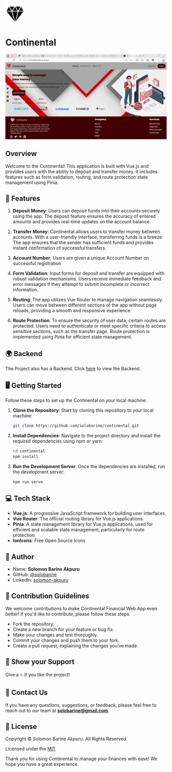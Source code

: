 <img src='./public/logo.svg' width='60'/>

# Continental

<img src='./public/continental_landing.png' />

## Overview

Welcome to the Continental! This application is built with Vue.js and provides users with the ability to deposit and transfer money. It includes features such as form validation, routing, and route protection state management using Pinia.

## 📃 Features

1. **Deposit Money**: Users can deposit funds into their accounts securely using the app. The deposit feature ensures the accuracy of entered amounts and provides real-time updates on the account balance.

2. **Transfer Money**: Continental allows users to transfer money between accounts. With a user-friendly interface, transferring funds is a breeze. The app ensures that the sender has sufficient funds and provides instant confirmation of successful transfers.

3. **Account Number**: Users are given a unique Account Number on successful registration

4. **Form Validation**: Input forms for deposit and transfer are equipped with robust validation mechanisms. Users receive immediate feedback and error messages if they attempt to submit incomplete or incorrect information.

5. **Routing**: The app utilizes Vue Router to manage navigation seamlessly. Users can move between different sections of the app without page reloads, providing a smooth and responsive experience.

6. **Route Protection**: To ensure the security of user data, certain routes are protected. Users need to authenticate or meet specific criteria to access sensitive sections, such as the transfer page. Route protection is implemented using Pinia for efficient state management.

## 🌍 Backend

The Project also has a Backend. Click <a href='https://github.com/solobarine/continental_backend'>here</a> to view the Backend.

## 🖥️ Getting Started

Follow these steps to set up the Continental on your local machine:

1. **Clone the Repository**: Start by cloning this repository to your local machine:

   ```bash
   git clone https://github.com/solobarine/continental.git
   ```

2. **Install Dependencies**: Navigate to the project directory and install the required dependencies using npm or yarn:

   ```bash
   cd continental
   npm install
   ```

3. **Run the Development Server**: Once the dependencies are installed, run the development server:

   ```bash
   npm run serve
   ```

## 💻 Tech Stack

- **Vue.js**: A progressive JavaScript framework for building user interfaces.
- **Vue Router**: The official routing library for Vue.js applications.
- **Pinia**: A state management library for Vue.js applications, used for efficient and scalable state management, particularly for route protection.
- **IonIcons**: Free Open Source Icons

## 👤 Author

- Name: **Solomon Barine Akpuru**
- GitHub: [@solobarine](https://github.com/solobarine)
- LinkedIn: [solomon-akpuru](https://www.linkedin.com/in/solomon-akpuru)

## 🤝 Contribution Guidelines

We welcome contributions to make Continental Financial Web App even better! If you'd like to contribute, please follow these steps:

- Fork the repository.
- Create a new branch for your feature or bug fix.
- Make your changes and test thoroughly.
- Commit your changes and push them to your fork.
- Create a pull request, explaining the changes you've made.

## 🙏 Show your Support

Give a ⭐️ if you like the project!

## 📧 Contact Us

If you have any questions, suggestions, or feedback, please feel free to reach out to our team at <b>solobarine@gmail.com</b>.

## 📝 License

Copyright &copy; Solomon Barine Akpuru. All Rights Reserved

Licensed under the <a href='./LICENSE'>MIT</a>

Thank you for using Continental to manage your finances with ease! We hope you have a great experience.
